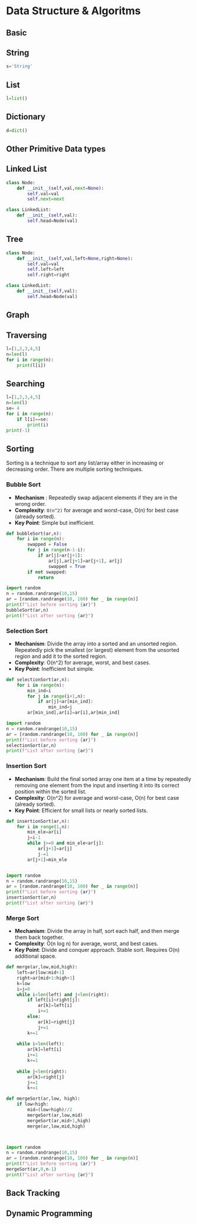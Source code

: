 # Data Structure & Algoritms

## Basic

## String

```python
s='String'
```

## List
```python
l=list()
```

## Dictionary
```python
d=dict()
```

## Other Primitive Data types

## Linked List
```python
class Node:
    def __init__(self,val,next=None):
        self.val=val
        self.next=next

class LinkedList:
    def __init__(self,val):
        self.head=Node(val)
```

## Tree
```python
class Node:
    def __init__(self,val,left=None,right=None):
        self.val=val
        self.left=left
        self.right=right

class LinkedList:
    def __init__(self,val):
        self.head=Node(val)
```

## Graph

## Traversing
```python
l=[1,2,3,4,5]
n=len(l)
for i in range(n):
    print(l[i])
```

## Searching
```python
l=[1,2,3,4,5]
n=len(l)
se= 4
for i in range(n):
    if l[i]==se:
        print(i)
print(-1)
```

## Sorting

Sorting is a technique to sort any list/array either in increasing or decreasing order. There are multiple sorting techniques.

### Bubble Sort
- **Mechanism** : Repeatedly swap adjacent elements if they are in the wrong order.
- **Complexity**: `O(n^2)` for average and worst-case, O(n) for best case (already sorted).
- **Key Point**: Simple but inefficient.

```python
def bubbleSort(ar,n):
    for i in range(n):
        swapped = False
        for j in range(n-1-i):
            if ar[j]>ar[j+1]:
                ar[j],ar[j+1]=ar[j+1], ar[j]
                swapped = True
        if not swapped:
            return

import random
n = random.randrange(10,15)
ar = [random.randrange(10, 100) for _ in range(n)]
print(f"List before sorting {ar}")
bubbleSort(ar,n)
print(f"List after sorting {ar}")
```

### Selection Sort

- **Mechanism**: Divide the array into a sorted and an unsorted region. Repeatedly pick the smallest (or largest) element from the unsorted region and add it to the sorted region.
- **Complexity**: O(n^2) for average, worst, and best cases.
- **Key Point**: Inefficient but simple.
```python
def selectionSort(ar,n):
    for i in range(n):
        min_ind=i
        for j in range(i+1,n):
            if ar[j]<ar[min_ind]:
                min_ind=j
        ar[min_ind],ar[i]=ar[i],ar[min_ind]

import random
n = random.randrange(10,15)
ar = [random.randrange(10, 100) for _ in range(n)]
print(f"List before sorting {ar}")
selectionSort(ar,n)
print(f"List after sorting {ar}")
```

### Insertion Sort

- **Mechanism**: Build the final sorted array one item at a time by repeatedly removing one element from the input and inserting it into its correct position within the sorted list.
- **Complexity**: O(n^2) for average and worst-case, O(n) for best case (already sorted).
- **Key Point**: Efficient for small lists or nearly sorted lists.
```python
def insertionSort(ar,n):
    for i in range(1,n):
        min_ele=ar[i]
        j=i-1
        while j>=0 and min_ele<ar[j]:
            ar[j+1]=ar[j]
            j-=1
        ar[j+1]=min_ele


import random
n = random.randrange(10,15)
ar = [random.randrange(10, 100) for _ in range(n)]
print(f"List before sorting {ar}")
insertionSort(ar,n)
print(f"List after sorting {ar}")
```

### Merge Sort

- **Mechanism**: Divide the array in half, sort each half, and then merge them back together.
- **Complexity**: O(n log n) for average, worst, and best cases.
- **Key Point**: Divide and conquer approach. Stable sort. Requires O(n) additional space.

```python
def merge(ar,low,mid,high):
    left=ar[low:mid+1]
    right=ar[mid+1:high+1]
    k=low
    i=j=0
    while i<len(left) and j<len(right):
        if left[i]<right[j]:
            ar[k]=left[i]
            i+=1
        else:
            ar[k]=right[j]
            j+=1
        k+=1
    
    while i<len(left):
        ar[k]=left[i]
        i+=1
        k+=1
    
    while j<len(right):
        ar[k]=right[j]
        j+=1
        k+=1

def mergeSort(ar,low, high):
    if low<high:
        mid=(low+high)//2
        mergeSort(ar,low,mid)
        mergeSort(ar,mid+1,high)
        merge(ar,low,mid,high)



import random
n = random.randrange(10,15)
ar = [random.randrange(10, 100) for _ in range(n)]
print(f"List before sorting {ar}")
mergeSort(ar,0,n-1)
print(f"List after sorting {ar}")
```






## Back Tracking

## Dynamic Programming
